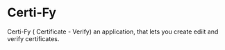 # Certi-Fy
Certi-Fy ( Certificate - Verify) an application, that lets you create ediit and verify certificates.
